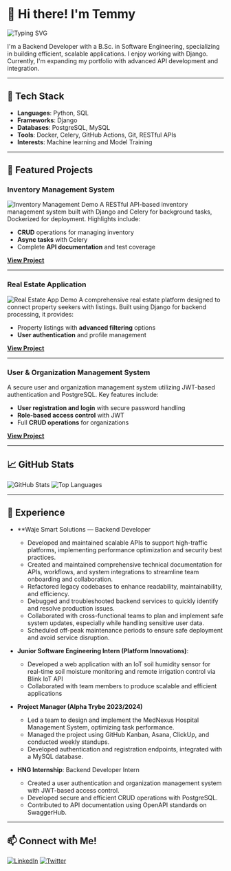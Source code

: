 # 👋 Hi there! I'm Temmy

![Typing SVG](https://readme-typing-svg.herokuapp.com?font=Courier&size=24&duration=4000&color=2687FF&lines=Backend+Developer;Django+Enthusiast;Open+to+Collaborations)

I'm a Backend Developer with a B.Sc. in Software Engineering, specializing in building efficient, scalable applications. I enjoy working with Django. Currently, I'm expanding my portfolio with advanced API development and integration.

---

## 🔧 Tech Stack

- **Languages**: Python, SQL
- **Frameworks**: Django
- **Databases**: PostgreSQL, MySQL
- **Tools**: Docker, Celery, GitHub Actions, Git, RESTful APIs
- **Interests**: Machine learning and Model Training

---

## 🌟 Featured Projects

### Inventory Management System
![Inventory Management Demo](path-to-gif-demo.gif)
A RESTful API-based inventory management system built with Django and Celery for background tasks, Dockerized for deployment. Highlights include:
- **CRUD** operations for managing inventory
- **Async tasks** with Celery
- Complete **API documentation** and test coverage

**[View Project](https://github.com/temmy669/Inventory_Management_System)**

---

### Real Estate Application
![Real Estate App Demo](path-to-gif-demo.gif)
A comprehensive real estate platform designed to connect property seekers with listings. Built using Django for backend processing, it provides:
- Property listings with **advanced filtering** options
- **User authentication** and profile management

**[View Project](https://github.com/temmy669/RealEstateApp)**

---

### User & Organization Management System
A secure user and organization management system utilizing JWT-based authentication and PostgreSQL. Key features include:
- **User registration and login** with secure password handling
- **Role-based access control** with JWT
- Full **CRUD operations** for organizations

**[View Project](https://github.com/temmy669/User-Org-management)**


---

## 📈 GitHub Stats

![GitHub Stats](https://github-readme-stats.vercel.app/api?username=temmy669&show_icons=true&theme=radical)
![Top Languages](https://github-readme-stats.vercel.app/api/top-langs/?username=temmy669&layout=compact&theme=radical)

---

## 💼 Experience

- **Waje Smart Solutions — Backend Developer
  - Developed and maintained scalable APIs to support high-traffic platforms, implementing performance optimization and security best practices.
  - Created and maintained comprehensive technical documentation for APIs, workflows, and system integrations to streamline team onboarding and collaboration.
  - Refactored legacy codebases to enhance readability, maintainability, and efficiency.
  - Debugged and troubleshooted backend services to quickly identify and resolve production issues.
  - Collaborated with cross-functional teams to plan and implement safe system updates, especially while handling sensitive user data.
  - Scheduled off-peak maintenance periods to ensure safe deployment and avoid service disruption.


- **Junior Software Engineering Intern (Platform Innovations)**:
  - Developed a web application with an IoT soil humidity sensor for real-time soil moisture monitoring and remote irrigation control via Blink IoT API
  - Collaborated with team members to produce scalable and efficient applications

- **Project Manager (Alpha Trybe 2023/2024)**
  - Led a team to design and implement the MedNexus Hospital Management System, optimizing task performance.
  - Managed the project using GitHub Kanban, Asana, ClickUp, and conducted weekly standups.
  - Developed authentication and registration endpoints, integrated with a MySQL database.


- **HNG Internship**: Backend Developer Intern  
  - Created a user authentication and organization management system with JWT-based access control.
  - Developed secure and efficient CRUD operations with PostgreSQL.
  - Contributed to API documentation using OpenAPI standards on SwaggerHub.

---

## 📫 Connect with Me!

[![LinkedIn](https://img.shields.io/badge/LinkedIn-0077B5?style=for-the-badge&logo=linkedin&logoColor=white)](https://www.linkedin.com/in/adebose-favour)
[![Twitter](https://img.shields.io/badge/Twitter-1DA1F2?style=for-the-badge&logo=twitter&logoColor=white)](https://twitter.com/tem_mylade)



